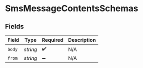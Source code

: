# SmsMessageContentsSchemas


## Fields

| Field              | Type               | Required           | Description        |
| ------------------ | ------------------ | ------------------ | ------------------ |
| `body`             | *string*           | :heavy_check_mark: | N/A                |
| `from`             | *string*           | :heavy_minus_sign: | N/A                |